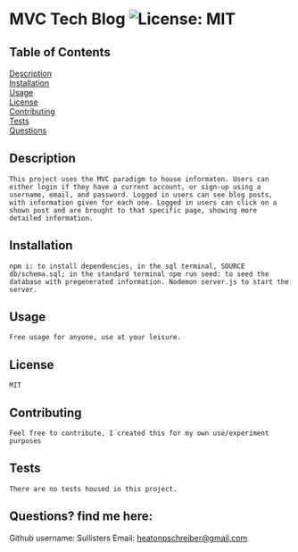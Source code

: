
# MVC Tech Blog     ![License: MIT](https://img.shields.io/badge/License-MIT-yellow.svg)
    
## Table of Contents
[Description](#description)<br>
[Installation](#installation)<br>
[Usage](#usage)<br>
[License](#license)<br>
[Contributing](#contributing)<br>
[Tests](#test)<br>
[Questions](#questions)

## Description
    This project uses the MVC paradigm to house informaton. Users can either login if they have a current account, or sign-up using a username, email, and password. Logged in users can see blog posts, with information given for each one. Logged in users can click on a shown post and are brought to that specific page, showing more detailed information.
    
    
## Installation
    npm i: to install dependencies, in the sql terminal, SOURCE db/schema.sql; in the standard terminal npm run seed: to seed the database with pregenerated information. Nodemon server.js to start the server.
    
## Usage
    Free usage for anyone, use at your leisure.
    
## License
    MIT
    
## Contributing
    Feel free to contribute, I created this for my own use/experiment purposes
    
## Tests
    There are no tests housed in this project.
    
## Questions? find me here:
   Github username: Sullisters
   Email: heatonpschreiber@gmail.com
